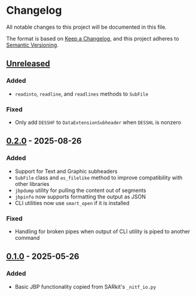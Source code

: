 # Changelog

All notable changes to this project will be documented in this file.

The format is based on [Keep a Changelog](https://keepachangelog.com/en/1.1.0/),
and this project adheres to [Semantic Versioning](https://semver.org/spec/v2.0.0.html).

## [Unreleased]

### Added
- `readinto`, `readline`, and `readlines` methods to `SubFile`

### Fixed
- Only add `DESSHF` to `DataExtensionSubheader` when `DESSHL` is nonzero


## [0.2.0] - 2025-08-26

### Added
- Support for Text and Graphic subheaders
- `SubFile` class and `as_filelike` method to improve compatibility with other libraries
- `jbpdump` utility for pulling the content out of segments
- `jbpinfo` now supports formatting the output as JSON
- CLI utilities now use `smart_open` if it is installed

### Fixed
- Handling for broken pipes when output of CLI utility is piped to another command


## [0.1.0] - 2025-05-26

### Added
- Basic JBP functionality copied from SARkit's `_nitf_io.py`

[unreleased]: https://github.com/ValkyrieSystems/jbpy/compare/v0.2.0...HEAD
[0.2.0]: https://github.com/ValkyrieSystems/jbpy/compare/v0.1.0...v0.2.0
[0.1.0]: https://github.com/ValkyrieSystems/jbpy/releases/tag/v0.1.0
